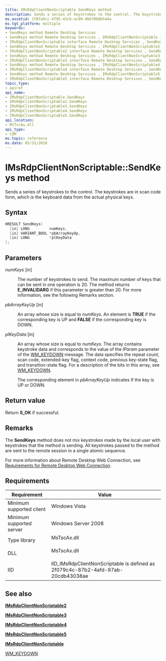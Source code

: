 ```yaml
---
title: IMsRdpClientNonScriptable SendKeys method
description: Sends a series of keystrokes to the control. The keystrokes are in scan code form, which is the keyboard data from the actual physical keys.
ms.assetid: 1f07a9cc-4795-43cb-ac99-4bb70b8b544a
ms.tgt_platform: multiple
keywords:
- SendKeys method Remote Desktop Services
- SendKeys method Remote Desktop Services , IMsRdpClientNonScriptable interface
- IMsRdpClientNonScriptable interface Remote Desktop Services , SendKeys method
- SendKeys method Remote Desktop Services , IMsRdpClientNonScriptable2 interface
- IMsRdpClientNonScriptable2 interface Remote Desktop Services , SendKeys method
- SendKeys method Remote Desktop Services , IMsRdpClientNonScriptable3 interface
- IMsRdpClientNonScriptable3 interface Remote Desktop Services , SendKeys method
- SendKeys method Remote Desktop Services , IMsRdpClientNonScriptable4 interface
- IMsRdpClientNonScriptable4 interface Remote Desktop Services , SendKeys method
- SendKeys method Remote Desktop Services , IMsRdpClientNonScriptable5 interface
- IMsRdpClientNonScriptable5 interface Remote Desktop Services , SendKeys method
topic_type:
- apiref
api_name:
- IMsRdpClientNonScriptable.SendKeys
- IMsRdpClientNonScriptable2.SendKeys
- IMsRdpClientNonScriptable3.SendKeys
- IMsRdpClientNonScriptable4.SendKeys
- IMsRdpClientNonScriptable5.SendKeys
api_location:
- MsTscAx.dll
api_type:
- COM
ms.topic: reference
ms.date: 05/31/2018
---
```


# IMsRdpClientNonScriptable::SendKeys method

Sends a series of keystrokes to the control. The keystrokes are in scan code form, which is the keyboard data from the actual physical keys.

## Syntax


```C++
HRESULT SendKeys(
  [in] LONG         numKeys,
  [in] VARIANT_BOOL *pbArrayKeyUp,
  [in] LONG         *plKeyData
);
```



## Parameters

<dl> <dt>

*numKeys* \[in\]
</dt> <dd>

The number of keystrokes to send. The maximum number of keys that can be sent in one operation is 20. The method returns **E\_INVALIDARG** if this parameter is greater than 20. For more information, see the following Remarks section.

</dd> <dt>

*pbArrayKeyUp* \[in\]
</dt> <dd>

An array whose size is equal to *numKeys*. An element is **TRUE** if the corresponding key is UP and **FALSE** if the corresponding key is DOWN.

</dd> <dt>

*plKeyData* \[in\]
</dt> <dd>

An array whose size is equal to *numKeys*. The array contains keystroke data and corresponds to the value of the *lParam* parameter of the [WM\_KEYDOWN](../inputdev/wm-keydown.md) message. The data specifies the repeat count, scan code, extended-key flag, context code, previous key-state flag, and transition-state flag. For a description of the bits in this array, see [WM\_KEYDOWN](../inputdev/wm-keydown.md).

The corresponding element in *pbArrayKeyUp* indicates if the key is UP or DOWN.

</dd> </dl>

## Return value

Return **S\_OK** if successful.

## Remarks

The **SendKeys** method does not mix keystrokes made by the local user with keystrokes that the method is sending. All keystrokes passed to the method are sent to the remote session in a single atomic sequence.

For more information about Remote Desktop Web Connection, see [Requirements for Remote Desktop Web Connection](requirements-for-remote-desktop-web-connection.md).

## Requirements



| Requirement | Value |
|-------------------------------------|----------------------------------------------------------------------------------------------|
| Minimum supported client<br/> | Windows Vista<br/>                                                                     |
| Minimum supported server<br/> | Windows Server 2008<br/>                                                               |
| Type library<br/>             | <dl> <dt>MsTscAx.dll</dt> </dl>       |
| DLL<br/>                      | <dl> <dt>MsTscAx.dll</dt> </dl>       |
| IID<br/>                      | IID\_IMsRdpClientNonScriptable is defined as 2f079c4c-87b2-4afd-97ab-20cdb43038ae<br/> |



## See also

<dl> <dt>

[**IMsRdpClientNonScriptable2**](imsrdpclientnonscriptable2.md)
</dt> <dt>

[**IMsRdpClientNonScriptable3**](imsrdpclientnonscriptable3.md)
</dt> <dt>

[**IMsRdpClientNonScriptable4**](imsrdpclientnonscriptable4.md)
</dt> <dt>

[**IMsRdpClientNonScriptable5**](imsrdpclientnonscriptable5.md)
</dt> <dt>

[**IMsRdpClientNonScriptable**](imsrdpclientnonscriptable-interface.md)
</dt> <dt>

[WM\_KEYDOWN](../inputdev/wm-keydown.md)
</dt> </dl>

 

